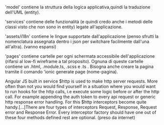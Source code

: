 
'model' contiene la struttura della logica applicativa,quindi la traduzione dell'UML (entity).

'services' contiene delle funzionalità (e quindi credo anche i metodi delle classi visto che 
non sono in entity) legate all'applicazione.

'assets/i18n' contiene le lingue supportate dall'applicazione (penso sfrutti la nomenclatura 
assegnata dentro i json per switchare facilmente dall'una all'altra). (vanno espansi)

'pages' contiene cartelle per ogni schermata accessibile dell'applicazione (rifarsi al low-fi 
wireframe a tal proposito). Ognuna di queste cartelle contiene un .html, .module.ts, .scss e 
.ts . Bisogna anche creare la pagina tramite il comando 'ionic generate page (nome-pagina).

Angular JS  built in service  $http  is used to make http server requests.  More often than 
not you would find yourself in a situation where you would want to run hooks for the http 
calls, i.e execute some logic before or after the http call. For example appending the auth 
token  to every api request or generic http response error handling. For this $http 
interceptors become quite handy.[...]There are four types of interceptors Request, Response, 
Request error and Response Error. Every interceptor factory should have one out of these 
four methods defined rest are optional. (preso da internet)

